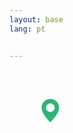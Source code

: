 ```yaml
---
layout: base
lang: pt


---
```


<g transform="translate(360 90)">
<svg svg fill="#2bb673"  xmlns="http://www.w3.org/2000/svg" width="140" height="140" viewBox="-20 -20 60 60">
<path class='pin-map' d="M8 16s6-5.686 6-10A6 6 0 0 0 2 6c0 4.314 6 10 6 10m0-7a3 3 0 1 1 0-6 3 3 0 0 1 0 6"/>
</svg>
</g>